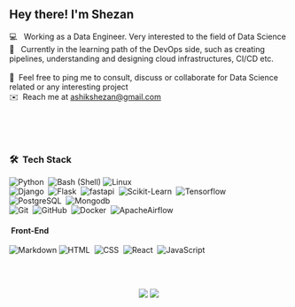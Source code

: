 <h2>Hey there! I'm Shezan</h2>

💻 &nbsp; Working as a Data Engineer. Very interested to the field of Data Science\
🌱 &nbsp; Currently in the learning path of the DevOps side, such as creating pipelines, understanding and designing cloud infrastructures, CI/CD etc.\
\
💬 &nbsp;Feel free to ping me to consult, discuss or collaborate for Data Science related or any interesting project \
✉️ &nbsp;Reach me at ashikshezan@gmail.com

&nbsp;\
&nbsp;\
&nbsp;

### 🛠 &nbsp;Tech Stack

![Python](https://img.shields.io/badge/-Python-05122A?style=flat&logo=python)&nbsp;
![Bash (Shell)](https://img.shields.io/badge/-Bash-05122A?style=flat&logo=gnubash&logoColor=276DC3)
![Linux](https://img.shields.io/badge/-Linux-05122A?style=flat&logo=archlinux)&nbsp;\
![Django](https://img.shields.io/badge/-Django-05122A?style=flat&logo=django&logoColor=092E20)&nbsp;
![Flask](https://img.shields.io/badge/-Flask-05122A?style=flat&logo=flask)&nbsp;
![fastapi](https://img.shields.io/badge/-FastAPI-05122A?style=flat&logo=fastapi)&nbsp;
![Scikit-Learn](https://img.shields.io/badge/-Scikitlearn-05122A?style=flat&logo=scikitlearn)&nbsp;
![Tensorflow](https://img.shields.io/badge/-Tensorflow-05122A?style=flat&logo=tensorflow)&nbsp;\
![PostgreSQL](https://img.shields.io/badge/-PostgreSQL-05122A?style=flat&logo=postgresql)&nbsp;
![Mongodb](https://img.shields.io/badge/-Mongodb-05122A?style=flat&logo=mongodb)&nbsp;\
![Git](https://img.shields.io/badge/-Git-05122A?style=flat&logo=git)&nbsp;
![GitHub](https://img.shields.io/badge/-GitHub-05122A?style=flat&logo=github)&nbsp;
![Docker](https://img.shields.io/badge/-Docker-05122A?style=flat&logo=docker)&nbsp;
![ApacheAirflow](https://img.shields.io/badge/-ApacheAirflow-05122A?style=flat&logo=apacheairflow)&nbsp;

#### &nbsp;Front-End

![Markdown](https://img.shields.io/badge/-Markdown-05122A?style=flat&logo=markdown)
![HTML](https://img.shields.io/badge/-HTML-05122A?style=flat&logo=HTML5)&nbsp;
![CSS](https://img.shields.io/badge/-CSS-05122A?style=flat&logo=CSS3&logoColor=1572B6)&nbsp;
![React](https://img.shields.io/badge/-React-05122A?style=flat&logo=react)&nbsp;
![JavaScript](https://img.shields.io/badge/-JavaScript-05122A?style=flat&logo=javascript)&nbsp;

&nbsp;\
&nbsp;

<p align="center">
<a href="https://ashikshezan.github.io"><img src="https://img.shields.io/badge/-ashikshezan-3423A6?style=flat&logo=Google-Chrome&logoColor=white"/></a>
<a href="https://linkedin.com/in/ashikshezan"><img src="https://img.shields.io/badge/-Ashik%20Shezan%20-0077B5?style=flat&logo=Linkedin&logoColor=white"/></a>

